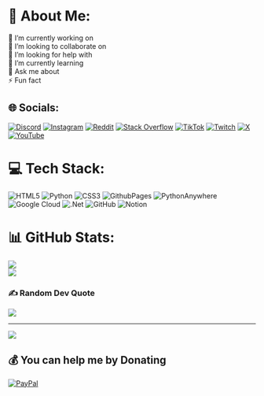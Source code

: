 # 💫 About Me:
🔭 I’m currently working on<br>👯 I’m looking to collaborate on<br>🤝 I’m looking for help with<br>🌱 I’m currently learning<br>💬 Ask me about<br>⚡ Fun fact


## 🌐 Socials:
[![Discord](https://img.shields.io/badge/Discord-%237289DA.svg?logo=discord&logoColor=white)](https://discord.gg/https://discord.com/channels/@RUBENCIIO) [![Instagram](https://img.shields.io/badge/Instagram-%23E4405F.svg?logo=Instagram&logoColor=white)](https://instagram.com/@_rubenciio.17) [![Reddit](https://img.shields.io/badge/Reddit-%23FF4500.svg?logo=Reddit&logoColor=white)](https://reddit.com/user/@Negative-Pumpkin-931) [![Stack Overflow](https://img.shields.io/badge/-Stackoverflow-FE7A16?logo=stack-overflow&logoColor=white)](https://stackoverflow.com/users/@Rubenciio) [![TikTok](https://img.shields.io/badge/TikTok-%23000000.svg?logo=TikTok&logoColor=white)](https://tiktok.com/@@ruben._.perez) [![Twitch](https://img.shields.io/badge/Twitch-%239146FF.svg?logo=Twitch&logoColor=white)](https://twitch.tv/@Rubencio_EsP) [![X](https://img.shields.io/badge/X-black.svg?logo=X&logoColor=white)](https://x.com/@Rubenciio_17) [![YouTube](https://img.shields.io/badge/YouTube-%23FF0000.svg?logo=YouTube&logoColor=white)](https://youtube.com/@@user-zl2qo5kq4g) 

# 💻 Tech Stack:
![HTML5](https://img.shields.io/badge/html5-%23E34F26.svg?style=plastic&logo=html5&logoColor=white) ![Python](https://img.shields.io/badge/python-3670A0?style=plastic&logo=python&logoColor=ffdd54) ![CSS3](https://img.shields.io/badge/css3-%231572B6.svg?style=plastic&logo=css3&logoColor=white) ![GithubPages](https://img.shields.io/badge/github%20pages-121013?style=plastic&logo=github&logoColor=white) ![PythonAnywhere](https://img.shields.io/badge/pythonanywhere-%232F9FD7.svg?style=plastic&logo=pythonanywhere&logoColor=151515) ![Google Cloud](https://img.shields.io/badge/GoogleCloud-%234285F4.svg?style=plastic&logo=google-cloud&logoColor=white) ![.Net](https://img.shields.io/badge/.NET-5C2D91?style=plastic&logo=.net&logoColor=white) ![GitHub](https://img.shields.io/badge/github-%23121011.svg?style=plastic&logo=github&logoColor=white) ![Notion](https://img.shields.io/badge/Notion-%23000000.svg?style=plastic&logo=notion&logoColor=white)
# 📊 GitHub Stats:
![](https://github-readme-streak-stats.herokuapp.com/?user=Rubenciio&theme=tokyonight&hide_border=false)<br/> ![](https://github-readme-stats.vercel.app/api/top-langs/username=Rubenciio&theme=tokyonight&hide_border=false&include_all_commits=false&count_private=false&layout=compact)<br/>

### ✍️ Random Dev Quote
![](https://quotes-github-readme.vercel.app/api?type=vetical&theme=radical)

---
[![](https://visitcount.itsvg.in/api?id=Rubenciio&icon=0&color=6)](https://visitcount.itsvg.in)

  ## 💰 You can help me by Donating
  [![PayPal](https://img.shields.io/badge/PayPal-00457C?style=for-the-badge&logo=paypal&logoColor=white)](https://paypal.me/https://www.paypal.me/RubencioEsP) 

  
<!-- Proudly created with GPRM ( https://gprm.itsvg.in ) -->
